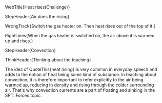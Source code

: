 WebTitle{Heat rises(Challenge)}

StepHeader{Air does the rising}

WrongTrack{Switch the gas heater on. Then heat rises out of the top of it.}

RightLines{When the gas heater is switched on, the air above it is warmed up and rises.}

StepHeader{Convection}

ThinkHeader{Thinking about the teaching}

The idea of QuoteThis{heat rising} is very common in everyday speech and adds to the notion of heat being some kind of substance. In teaching about convection, it is therefore important to refer explicitly to the air being warmed up, reducing in density and rising through the colder surrounding air. That's why convection currents are a part of floating and sinking in the SPT: Forces topic.

